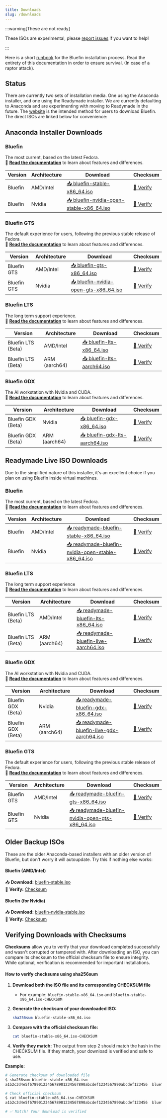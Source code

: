 ```yaml
---
title: Downloads
slug: /downloads
---
```


:::warning[These are not ready]

These ISOs are experimental, please [report issues](https://github.com/ublue-os/titanoboa/issues) if you want to help!

:::

Here is a short [runbook](/installation) for the Bluefin installation process. Read the entirety of this documentation in order to ensure survival. (In case of a raptor attack).

## Status

There are currently two sets of installation media. One using the Anaconda installer, and one using the Readymade installer. We are currently defaulting to Anaconda and are experimenting with moving to Readymade in the future. The [website](https://projectbluefin.io) is the intended method for users to download Bluefin. The direct ISOs are linked below for convenience:

## Anaconda Installer Downloads

### Bluefin

The most current, based on the latest Fedora.\
📖 **[Read the documentation](/introduction)** to learn about features and differences.

| Version | Architecture | Download                                                                                                             | Checksum                                                                                       |
| ------- | ------------ | -------------------------------------------------------------------------------------------------------------------- | ---------------------------------------------------------------------------------------------- |
| Bluefin | AMD/Intel    | [📥 bluefin-stable-x86_64.iso](https://download.projectbluefin.io/bluefin-stable-x86_64.iso)                         | [🔐 Verify](https://download.projectbluefin.io/bluefin-stable-x86_64.iso-CHECKSUM)             |
| Bluefin | Nvidia       | [📥 bluefin-nvidia-open-stable-x86_64.iso](https://download.projectbluefin.io/bluefin-nvidia-open-stable-x86_64.iso) | [🔐 Verify](https://download.projectbluefin.io/bluefin-nvidia-open-stable-x86_64.iso-CHECKSUM) |

### Bluefin GTS

The default experience for users, following the previous stable release of Fedora.\
📖 **[Read the documentation](/introduction)** to learn about features and differences.

| Version     | Architecture | Download                                                                                                       | Checksum                                                                                    |
| ----------- | ------------ | -------------------------------------------------------------------------------------------------------------- | ------------------------------------------------------------------------------------------- |
| Bluefin GTS | AMD/Intel    | [📥 bluefin-gts-x86_64.iso](https://download.projectbluefin.io/bluefin-gts-x86_64.iso)                         | [🔐 Verify](https://download.projectbluefin.io/bluefin-gts-x86_64.iso-CHECKSUM)             |
| Bluefin GTS | Nvidia       | [📥 bluefin-nvidia-open-gts-x86_64.iso](https://download.projectbluefin.io/bluefin-nvidia-open-gts-x86_64.iso) | [🔐 Verify](https://download.projectbluefin.io/bluefin-nvidia-open-gts-x86_64.iso-CHECKSUM) |

### Bluefin LTS

The long term support experience.\
📖 **[Read the documentation](/lts)** to learn about features and differences.

| Version            | Architecture  | Download                                                                                 | Checksum                                                                         |
| ------------------ | ------------- | ---------------------------------------------------------------------------------------- | -------------------------------------------------------------------------------- |
| Bluefin LTS (Beta) | AMD/Intel     | [📥 bluefin-lts-x86_64.iso](https://download.projectbluefin.io/bluefin-lts-x86_64.iso)   | [🔐 Verify](https://download.projectbluefin.io/bluefin-lts-x86_64.iso-CHECKSUM)  |
| Bluefin LTS (Beta) | ARM (aarch64) | [📥 bluefin-lts-aarch64.iso](https://download.projectbluefin.io/bluefin-lts-aarch64.iso) | [🔐 Verify](https://download.projectbluefin.io/bluefin-lts-aarch64.iso-CHECKSUM) |

### Bluefin GDX

The AI workstation with Nvidia and CUDA.\
📖 **[Read the documentation](/gdx)** to learn about features and differences.

| Version            | Architecture  | Download                                                                                         | Checksum                                                                             |
| ------------------ | ------------- | ------------------------------------------------------------------------------------------------ | ------------------------------------------------------------------------------------ |
| Bluefin GDX (Beta) | Nvidia        | [📥 bluefin-gdx-x86_64.iso](https://download.projectbluefin.io/bluefin-gdx-lts-x86_64.iso)       | [🔐 Verify](https://download.projectbluefin.io/bluefin-gdx-lts-x86_64.iso-CHECKSUM)  |
| Bluefin GDX (Beta) | ARM (aarch64) | [📥 bluefin-gdx-lts-aarch64.iso](https://download.projectbluefin.io/bluefin-gdx-lts-aarch64.iso) | [🔐 Verify](https://download.projectbluefin.io/bluefin-gdx-lts-aarch64.iso-CHECKSUM) |

## Readymade Live ISO Downloads

Due to the simplified nature of this installer, it's an excellent choice if you plan on using Bluefin inside virtual machines.

### Bluefin

The most current, based on the latest Fedora.\
📖 **[Read the documentation](/introduction)** to learn about features and differences.

| Version | Architecture | Download                                                                                                                                 | Checksum                                                                                                 |
| ------- | ------------ | ---------------------------------------------------------------------------------------------------------------------------------------- | -------------------------------------------------------------------------------------------------------- |
| Bluefin | AMD/Intel    | [📥 readymade-bluefin-stable-x86_64.iso](https://download.projectbluefin.io/readymade-bluefin-stable-x86_64.iso)                         | [🔐 Verify](https://download.projectbluefin.io/readymade-bluefin-stable-x86_64.iso-CHECKSUM)             |
| Bluefin | Nvidia       | [📥 readymade-bluefin-nvidia-open-stable-x86_64.iso](https://download.projectbluefin.io/readymade-bluefin-nvidia-open-stable-x86_64.iso) | [🔐 Verify](https://download.projectbluefin.io/readymade-bluefin-nvidia-open-stable-x86_64.iso-CHECKSUM) |

### Bluefin LTS

The long term support experience\
📖 **[Read the documentation](/lts)** to learn about features and differences.

| Version            | Architecture  | Download                                                                                                      | Checksum                                                                                   |
| ------------------ | ------------- | ------------------------------------------------------------------------------------------------------------- | ------------------------------------------------------------------------------------------ |
| Bluefin LTS (Beta) | AMD/Intel     | [📥 readymade-bluefin-lts-x86_64.iso](https://download.projectbluefin.io/readymade-bluefin-lts-x86_64.iso)    | [🔐 Verify](https://download.projectbluefin.io/readymade-bluefin-lts-x86_64.iso-CHECKSUM)  |
| Bluefin LTS (Beta) | ARM (aarch64) | [📥 readymade-bluefin-live-aarch64.iso](https://download.projectbluefin.io/readymade-bluefin-lts-aarch64.iso) | [🔐 Verify](https://download.projectbluefin.io/readymade-bluefin-lts-aarch64.iso-CHECKSUM) |

### Bluefin GDX

The AI workstation with Nvidia and CUDA.\
📖 **[Read the documentation](/gdx)** to learn about features and differences.

| Version            | Architecture  | Download                                                                                                          | Checksum                                                                                   |
| ------------------ | ------------- | ----------------------------------------------------------------------------------------------------------------- | ------------------------------------------------------------------------------------------ |
| Bluefin GDX (Beta) | Nvidia        | [📥 readymade-bluefin-gdx-x86_64.iso](https://download.projectbluefin.io/readymade-bluefin-gdx-x86_64.iso)        | [🔐 Verify](https://download.projectbluefin.io/readymade-bluefin-gdx-x86_64.iso-CHECKSUM)  |
| Bluefin GDX (Beta) | ARM (aarch64) | [📥 readymade-bluefin-live-gdx-aarch64.iso](https://download.projectbluefin.io/readymade-bluefin-gdx-aarch64.iso) | [🔐 Verify](https://download.projectbluefin.io/readymade-bluefin-gdx-aarch64.iso-CHECKSUM) |

### Bluefin GTS

The default experience for users, following the previous stable release of Fedora.\
📖 **[Read the documentation](/introduction)** to learn about features and differences.

| Version     | Architecture | Download                                                                                                                           | Checksum                                                                                              |
| ----------- | ------------ | ---------------------------------------------------------------------------------------------------------------------------------- | ----------------------------------------------------------------------------------------------------- |
| Bluefin GTS | AMD/Intel    | [📥 readymade-bluefin-gts-x86_64.iso](https://download.projectbluefin.io/readymade-bluefin-gts-x86_64.iso)                         | [🔐 Verify](https://download.projectbluefin.io/readymade-bluefin-gts-x86_64.iso-CHECKSUM)             |
| Bluefin GTS | Nvidia       | [📥 readymade-bluefin-nvidia-open-gts-x86_64.iso](https://download.projectbluefin.io/readymade-bluefin-nvidia-open-gts-x86_64.iso) | [🔐 Verify](https://download.projectbluefin.io/readymade-bluefin-nvidia-open-gts-x86_64.iso-CHECKSUM) |

## Older Backup ISOs

These are the older Anaconda-based installers with an older version of Bluefin, but don't worry it will autoupdate. Try this if nothing else works:

#### Bluefin (AMD/Intel)

📥 **Download:** [bluefin-stable.iso](https://projectbluefin.dev/bluefin-stable.iso)  
🔐 **Verify:** [Checksum](https://projectbluefin.dev/bluefin-stable.iso-CHECKSUM)

#### Bluefin (for Nvidia)

📥 **Download:** [bluefin-nvidia-stable.iso](https://projectbluefin.dev/bluefin-nvidia-stable.iso)  
🔐 **Verify:** [Checksum](https://projectbluefin.dev/bluefin-nvidia-stable.iso-CHECKSUM)

## Verifying Downloads with Checksums

**Checksums** allow you to verify that your download completed successfully and wasn't corrupted or tampered with. After downloading an ISO, you can compare its checksum to the official checksum file to ensure integrity. While optional, verification is recommended for important installations.

#### How to verify checksums using sha256sum

1. **Download both the ISO file and its corresponding CHECKSUM file**
   - For example: `bluefin-stable-x86_64.iso` and `bluefin-stable-x86_64.iso-CHECKSUM`

2. **Generate the checksum of your downloaded ISO:**

   ```bash
   sha256sum bluefin-stable-x86_64.iso
   ```

3. **Compare with the official checksum file:**

   ```bash
   cat bluefin-stable-x86_64.iso-CHECKSUM
   ```

4. **Verify they match:** The output from step 2 should match the hash in the CHECKSUM file. If they match, your download is verified and safe to use.

**Example:**

```bash
# Generate checksum of downloaded file
$ sha256sum bluefin-stable-x86_64.iso
a1b2c3d4e5f6789012345678901234567890abcdef1234567890abcdef123456  bluefin-stable-x86_64.iso

# Check official checksum
$ cat bluefin-stable-x86_64.iso-CHECKSUM
a1b2c3d4e5f6789012345678901234567890abcdef1234567890abcdef123456  bluefin-stable-x86_64.iso

# ✅ Match! Your download is verified
```
